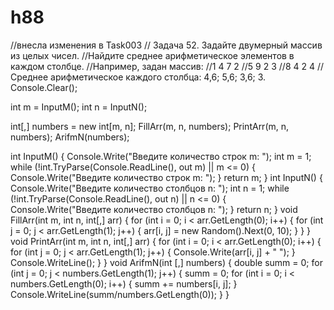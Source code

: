 # h88
//внесла изменения в Task003
// Задача 52. Задайте двумерный массив из целых чисел.
//Найдите среднее арифметическое элементов в каждом столбце.
//Например, задан массив:
//1 4 7 2
//5 9 2 3
//8 4 2 4
//Среднее арифметическое каждого столбца: 4,6; 5,6; 3,6; 3.
Console.Clear();

int m = InputM();
int n = InputN();

int[,] numbers = new int[m, n];
FillArr(m, n, numbers);
PrintArr(m, n, numbers);
ArifmN(numbers);


int InputM()
{
    Console.Write("Введите количество строк m: ");
    int m = 1;
    while (!int.TryParse(Console.ReadLine(), out m) || m <= 0)
    {
        Console.Write("Введите количество строк m: ");
    }
    return m;
}
int InputN()
{
    Console.Write("Введите количество столбцов n: ");
    int n = 1;
    while (!int.TryParse(Console.ReadLine(), out n) || n <= 0)
    {
        Console.Write("Введите количество столбцов n: ");
    }
    return n;
}
void FillArr(int m, int n, int[,] arr)
{
    for (int i = 0; i < arr.GetLength(0); i++)
    {
        for (int j = 0; j < arr.GetLength(1); j++)
        {
            arr[i, j] = new Random().Next(0, 10);
        }
    }
}
void PrintArr(int m, int n, int[,] arr)
{
    for (int i = 0; i < arr.GetLength(0); i++)
    {
        for (int j = 0; j < arr.GetLength(1); j++)
        {
            Console.Write(arr[i, j] + " ");
        }
        Console.WriteLine();
    }
}
void ArifmN(int [,] numbers)
{
    double summ = 0;
    for (int j = 0; j < numbers.GetLength(1); j++)
    {
        summ = 0;
        for (int i = 0; i < numbers.GetLength(0); i++)
        {
            summ +=  numbers[i, j];
        }
        Console.WriteLine(summ/numbers.GetLength(0));
    }
}
